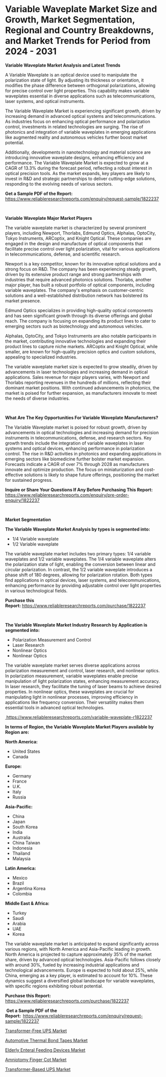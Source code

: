 <p><h1>Variable Waveplate Market Size and Growth, Market Segmentation, Regional and Country Breakdowns, and Market Trends for Period from 2024 -  2031</h1></p><p><strong>Variable Waveplate Market Analysis and Latest Trends</strong></p>
<p><p>A Variable Waveplate is an optical device used to manipulate the polarization state of light. By adjusting its thickness or orientation, it modifies the phase difference between orthogonal polarizations, allowing for precise control over light properties. This capability makes variable waveplates essential in diverse applications such as telecommunications, laser systems, and optical instruments.</p><p>The Variable Waveplate Market is experiencing significant growth, driven by increasing demand in advanced optical systems and telecommunications. As industries focus on enhancing optical performance and polarization control, investments in related technologies are surging. The rise of photonics and integration of variable waveplates in emerging applications like augmented reality and autonomous vehicles further boost market potential.</p><p>Additionally, developments in nanotechnology and material science are introducing innovative waveplate designs, enhancing efficiency and performance. The Variable Waveplate Market is expected to grow at a CAGR of 13.3% during the forecast period, reflecting a robust interest in optical precision tools. As the market expands, key players are likely to invest in R&D and strategic partnerships to deliver cutting-edge solutions, responding to the evolving needs of various sectors.</p></p>
<p><strong>Get a Sample PDF of the Report:&nbsp;</strong> <a href="https://www.reliableresearchreports.com/enquiry/request-sample/1822237?utm_campaign=9&utm_medium=2&utm_source=Github&utm_content=ia&utm_term=10112024&utm_id=variable-waveplate">https://www.reliableresearchreports.com/enquiry/request-sample/1822237</a></p>
<p>&nbsp;</p>
<p><strong>Variable Waveplate Major Market Players</strong></p>
<p><p>The variable waveplate market is characterized by several prominent players, including Newport, Thorlabs, Edmund Optics, Alphalas, OptoCity, Tokyo Instruments, ARCoptix, and Knight Optical. These companies are engaged in the design and manufacture of optical components that facilitate precise control over light polarization, vital for various applications in telecommunications, defense, and scientific research.</p><p>Newport is a key competitor, known for its innovative optical solutions and a strong focus on R&D. The company has been experiencing steady growth, driven by its extensive product range and strong partnerships with industries that require advanced photonics solutions. Thorlabs, another major player, has built a robust portfolio of optical components, including variable waveplates. The company's emphasis on customer-centric solutions and a well-established distribution network has bolstered its market presence.</p><p>Edmund Optics specializes in providing high-quality optical components and has seen significant growth through its diverse offerings and global reach. The company is focusing on expanding its product lines to cater to emerging sectors such as biotechnology and autonomous vehicles.</p><p>Alphalas, OptoCity, and Tokyo Instruments are also notable participants in the market, contributing innovative technologies and expanding their product lines to capture niche markets. ARCoptix and Knight Optical, while smaller, are known for high-quality precision optics and custom solutions, appealing to specialized industries.</p><p>The variable waveplate market size is expected to grow steadily, driven by advancements in laser technologies and increasing demand in optical applications. Sales revenue for major players varies, with Newport and Thorlabs reporting revenues in the hundreds of millions, reflecting their dominant market positions. With continued advancements in photonics, the market is poised for further expansion, as manufacturers innovate to meet the needs of diverse industries.</p></p>
<p>&nbsp;</p>
<p><strong>What Are The Key Opportunities For Variable Waveplate Manufacturers?</strong></p>
<p><p>The Variable Waveplate market is poised for robust growth, driven by advancements in optical technologies and increasing demand for precision instruments in telecommunications, defense, and research sectors. Key growth trends include the integration of variable waveplates in laser systems and optical devices, enhancing performance in polarization control. The rise in R&D activities in photonics and expanding applications in emerging sectors like biomedicine further bolster market expansion. Forecasts indicate a CAGR of over 7% through 2028 as manufacturers innovate and optimize production. The focus on miniaturization and cost-effective solutions is likely to shape future offerings, positioning the market for sustained progress.</p></p>
<p><strong>Inquire or Share Your Questions If Any Before Purchasing This Report:</strong> <a href="https://www.reliableresearchreports.com/enquiry/pre-order-enquiry/1822237?utm_campaign=9&utm_medium=2&utm_source=Github&utm_content=ia&utm_term=10112024&utm_id=variable-waveplate">https://www.reliableresearchreports.com/enquiry/pre-order-enquiry/1822237</a></p>
<p>&nbsp;</p>
<p><strong>Market Segmentation</strong></p>
<p><strong>The Variable Waveplate Market Analysis by types is segmented into:</strong></p>
<p><ul><li>1/4 Variable waveplate</li><li>1/2 Variable waveplate</li></ul></p>
<p><p>The variable waveplate market includes two primary types: 1/4 variable waveplates and 1/2 variable waveplates. The 1/4 variable waveplate alters the polarization state of light, enabling the conversion between linear and circular polarization. In contrast, the 1/2 variable waveplate introduces a phase shift of 180 degrees, allowing for polarization rotation. Both types find applications in optical devices, laser systems, and telecommunications, enhancing performance by providing adjustable control over light properties in various technological fields.</p></p>
<p><strong>Purchase this Report:&nbsp;</strong><a href="https://www.reliableresearchreports.com/purchase/1822237?utm_campaign=9&utm_medium=2&utm_source=Github&utm_content=ia&utm_term=10112024&utm_id=variable-waveplate">https://www.reliableresearchreports.com/purchase/1822237</a></p>
<p>&nbsp;</p>
<p><strong>The Variable Waveplate Market Industry Research by Application is segmented into:</strong></p>
<p><ul><li>Polarization Measurement and Control</li><li>Laser Research</li><li>Nonlinear Optics</li><li>Nonlinear Optics</li></ul></p>
<p><p>The variable waveplate market serves diverse applications across polarization measurement and control, laser research, and nonlinear optics. In polarization measurement, variable waveplates enable precise manipulation of light polarization states, enhancing measurement accuracy. In laser research, they facilitate the tuning of laser beams to achieve desired properties. In nonlinear optics, these waveplates are crucial for manipulating light in nonlinear processes, improving efficiency in applications like frequency conversion. Their versatility makes them essential tools in advanced optical technologies.</p></p>
<p><a href="https://www.reliableresearchreports.com/variable-waveplate-r1822237?utm_campaign=9&utm_medium=2&utm_source=Github&utm_content=ia&utm_term=10112024&utm_id=variable-waveplate">&nbsp;https://www.reliableresearchreports.com/variable-waveplate-r1822237</a></p>
<p><strong>In terms of Region, the Variable Waveplate Market Players available by Region are:</strong></p>
<p>
    <p> <strong> North America: </strong>
        <ul>
            <li>United States</li>
            <li>Canada</li>
        </ul>
        </p> 
    <p> <strong> Europe: </strong>
        <ul>
            <li>Germany</li>
            <li>France</li>
            <li>U.K.</li>
            <li>Italy</li>
            <li>Russia</li>
        </ul>
        </p> 
    <p> <strong> Asia-Pacific: </strong>
        <ul>
            <li>China</li>
            <li>Japan</li>
            <li>South Korea</li>
            <li>India</li>
            <li>Australia</li>
            <li>China Taiwan</li>
            <li>Indonesia</li>
            <li>Thailand</li>
            <li>Malaysia</li>
        </ul>
        </p> 
    <p> <strong> Latin America: </strong>
        <ul>
            <li>Mexico</li>
            <li>Brazil</li>
            <li>Argentina Korea</li>
            <li>Colombia</li>
        </ul>
        </p> 
    <p> <strong> Middle East & Africa: </strong>
        <ul>
            <li>Turkey</li>
            <li>Saudi</li>
            <li>Arabia</li>
            <li>UAE</li>
            <li>Korea</li>
        </ul>
    </p>
    </p>
<p><p>The variable waveplate market is anticipated to expand significantly across various regions, with North America and Asia-Pacific leading in growth. North America is projected to capture approximately 35% of the market share, driven by advanced optical technologies. Asia-Pacific follows closely with around 30%, fueled by increasing industrial applications and technological advancements. Europe is expected to hold about 25%, while China, emerging as a key player, is estimated to account for 10%. These dynamics suggest a diversified global landscape for variable waveplates, with specific regions exhibiting robust potential.</p></p>
<p><strong>Purchase this Report: </strong><a href="https://www.reliableresearchreports.com/purchase/1822237?utm_campaign=9&utm_medium=2&utm_source=Github&utm_content=ia&utm_term=10112024&utm_id=variable-waveplate">https://www.reliableresearchreports.com/purchase/1822237</a></p>
<p>&nbsp;<strong>Get a Sample PDF of the Report:&nbsp;&nbsp;</strong><a href="https://www.reliableresearchreports.com/enquiry/request-sample/1822237?utm_campaign=9&utm_medium=2&utm_source=Github&utm_content=ia&utm_term=10112024&utm_id=variable-waveplate">https://www.reliableresearchreports.com/enquiry/request-sample/1822237</a></p>
<p><strong></strong></p>
<p><p><a href="https://www.linkedin.com/pulse/strategic-forecast-transformer-free-ups-market-growth-6rkte?utm_campaign=9&utm_medium=2&utm_source=Github&utm_content=ia&utm_term=10112024&utm_id=variable-waveplate">Transformer-Free UPS Market</a></p><p><a href="https://github.com/MCGEE-CRANECaitlyn/Market-Research-Report-List-1/blob/main/automotive-thermal-bond-tapes-market.md?utm_campaign=9&utm_medium=2&utm_source=Github&utm_content=ia&utm_term=10112024&utm_id=variable-waveplate">Automotive Thermal Bond Tapes Market</a></p><p><a href="https://issuu.com/reportprime-2/docs/elderly-enteral-feeding-devices-mar_bba3e96107077d?utm_campaign=9&utm_medium=2&utm_source=Github&utm_content=ia&utm_term=10112024&utm_id=variable-waveplate">Elderly Enteral Feeding Devices Market</a></p><p><a href="https://issuu.com/reportprime-2/docs/amniotomy-finger-cot-market-size-20_675f9127b58233?utm_campaign=9&utm_medium=2&utm_source=Github&utm_content=ia&utm_term=10112024&utm_id=variable-waveplate">Amniotomy Finger Cot Market</a></p><p><a href="https://www.linkedin.com/pulse/transformer-based-ups-market-evolution-future-outlook-eirje?utm_campaign=9&utm_medium=2&utm_source=Github&utm_content=ia&utm_term=10112024&utm_id=variable-waveplate">Transformer-Based UPS Market</a></p></p>
